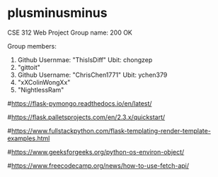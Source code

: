 # plusminusminus

CSE 312 Web Project
Group name: 200 OK

Group members:

1. Github Usernmae: "ThisIsDiff"         Ubit: chongzep  
2. "gittoit"
3. Github Username: "ChrisChen1771"      Ubit: ychen379
4. "xXColinWongXx"
5. "NightlessRam"

#https://flask-pymongo.readthedocs.io/en/latest/

#https://flask.palletsprojects.com/en/2.3.x/quickstart/

#https://www.fullstackpython.com/flask-templating-render-template-examples.html

#https://www.geeksforgeeks.org/python-os-environ-object/

#https://www.freecodecamp.org/news/how-to-use-fetch-api/
